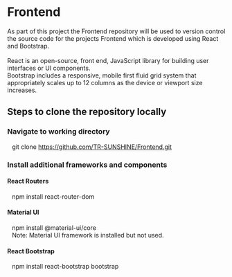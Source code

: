 # Frontend

As part of this project the Frontend repository will be used to version control the source code for the projects Frontend which is developed using React and Bootstrap.  
<br>
React is an open-source, front end, JavaScript library for building user interfaces or UI components.
<br>
Bootstrap includes a responsive, mobile first fluid grid system that appropriately scales up to 12 columns as the device or viewport size increases.
<br>
## Steps to clone the repository locally
### Navigate to working directory <br>
&ensp; git clone https://github.com/TR-SUNSHINE/Frontend.git <br>
### Install additional frameworks and components <br>
#### React Routers <br>
&ensp; npm install react-router-dom <br>
#### Material UI <br>
&ensp; npm install @material-ui/core <br>
&ensp; Note: Material UI framework is installed but not used.
#### React Bootstrap  <br>
&ensp; npm install react-bootstrap bootstrap <br>

